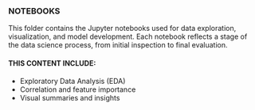 ### **NOTEBOOKS**

This folder contains the Jupyter notebooks used for data exploration, visualization, and model development. Each notebook reflects a stage of the data science process, from initial inspection to final evaluation.

#### **THIS CONTENT INCLUDE:**

- Exploratory Data Analysis (EDA)
- Correlation and feature importance
- Visual summaries and insights

